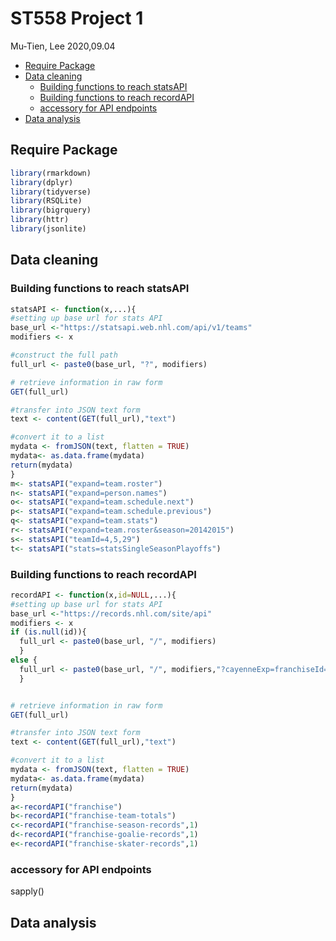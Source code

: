 ST558 Project 1
================
Mu-Tien, Lee
2020,09.04

-   [Require Package](#require-package)
-   [Data cleaning](#data-cleaning)
    -   [Building functions to reach statsAPI](#building-functions-to-reach-statsapi)
    -   [Building functions to reach recordAPI](#building-functions-to-reach-recordapi)
    -   [accessory for API endpoints](#accessory-for-api-endpoints)
-   [Data analysis](#data-analysis)

Require Package
---------------

``` r
library(rmarkdown)
library(dplyr)
library(tidyverse)
library(RSQLite)
library(bigrquery)
library(httr)
library(jsonlite)
```

Data cleaning
-------------

### Building functions to reach statsAPI

``` r
statsAPI <- function(x,...){
#setting up base url for stats API
base_url <-"https://statsapi.web.nhl.com/api/v1/teams"
modifiers <- x

#construct the full path
full_url <- paste0(base_url, "?", modifiers)

# retrieve information in raw form
GET(full_url)

#transfer into JSON text form
text <- content(GET(full_url),"text")

#convert it to a list
mydata <- fromJSON(text, flatten = TRUE) 
mydata<- as.data.frame(mydata)
return(mydata)
}
m<- statsAPI("expand=team.roster")
n<- statsAPI("expand=person.names")
o<- statsAPI("expand=team.schedule.next")
p<- statsAPI("expand=team.schedule.previous")
q<- statsAPI("expand=team.stats")
r<- statsAPI("expand=team.roster&season=20142015")
s<- statsAPI("teamId=4,5,29")
t<- statsAPI("stats=statsSingleSeasonPlayoffs")
```

### Building functions to reach recordAPI

``` r
recordAPI <- function(x,id=NULL,...){
#setting up base url for stats API
base_url <-"https://records.nhl.com/site/api"
modifiers <- x
if (is.null(id)){
  full_url <- paste0(base_url, "/", modifiers)
  }
else {
  full_url <- paste0(base_url, "/", modifiers,"?cayenneExp=franchiseId=", id)
  } 


# retrieve information in raw form
GET(full_url)

#transfer into JSON text form
text <- content(GET(full_url),"text")

#convert it to a list
mydata <- fromJSON(text, flatten = TRUE) 
mydata<- as.data.frame(mydata)
return(mydata)
}
a<-recordAPI("franchise")
b<-recordAPI("franchise-team-totals")
c<-recordAPI("franchise-season-records",1)
d<-recordAPI("franchise-goalie-records",1)
e<-recordAPI("franchise-skater-records",1)
```

### accessory for API endpoints

sapply()

Data analysis
-------------
